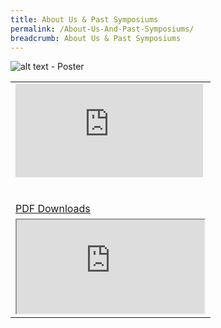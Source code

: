 ```yaml
---
title: About Us & Past Symposiums
permalink: /About-Us-And-Past-Symposiums/
breadcrumb: About Us & Past Symposiums
---
```


![alt text - Poster](/images/01website-exhibitor-template-poster.jpg)
<table border="0">
  
  <tr>
    <td>
      <div class="video-container">
  <iframe src="https://www.youtube.com/embed/d6fmLlW8eoE" frameborder="0" allow="accelerometer; autoplay; encrypted-media; gyroscope; picture-in-picture" allowfullscreen></iframe></div>
      <br/><br/>
      <a href="/Sharing-Sessions/01-website-exhibitor-template-pdf.pdf" download>PDF Downloads</a>
    </td>
   </tr>
   <tr>
    <td>
      <div class="video-container">
        <iframe src="https://players.brightcove.net/5742226969001/default_default/index.html?videoId=6160769806001"
        allowfullscreen
        webkitallowfullscreen
        mozallowfullscreen></iframe>
      </div>
    </td>
   </tr>
</table>
